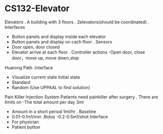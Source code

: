 # CS132-Elevator
Elevators
. A building with 3 floors
. 2elevators(should be coordinated)
. Interfaces
  - Button panels and display inside each elevator
  - Button panels and display on cach floor
. Sensors
  - Door open, door closed
  - Elevator arrive at each floor
. Controller actions
  -Open door, close door，move up, move down,stop

Huarong Path
.Interface
- Visualize current state
 Initial state
- Standard
- Random (Use UPPAAL to find solution)

Pain Killer Injection System
Patients need painkiller after surgery
. There are limits on
-The total amount per day 3ml
- Amount in a short period 1ml/hr
. Baseline
- 0.01-0.1m1/min
.Bolus
-0.2-0.5m1/shot
Interface
- For physician
- Patient button
